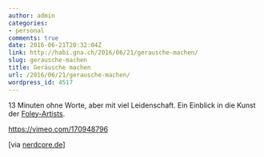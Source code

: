 ```yaml
---
author: admin
categories:
- personal
comments: true
date: 2016-06-21T20:32:04Z
link: http://habi.gna.ch/2016/06/21/gerausche-machen/
slug: gerausche-machen
title: Geräusche machen
url: /2016/06/21/gerausche-machen/
wordpress_id: 4517
---
```


13 Minuten ohne Worte, aber mit viel Leidenschaft.
Ein Einblick in die Kunst der [Foley-Artists](https://en.wikipedia.org/wiki/Foley_%28filmmaking%29).

https://vimeo.com/170948796

[via [nerdcore.de](http://www.nerdcore.de/2016/06/18/the-secret-world-of-foley/)]
